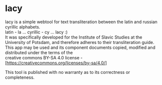 # lacy
lacy is a simple webtool for text transliteration between the latin and russian cyrillic alphabets.\
latin - la ... cyrillic - cy ... lacy :)\
It was specifically developed for the Institute of Slavic Studies at the University of Potsdam, and therefore adheres to their transliteration guide.\
This app may be used and its component documents copied, modified and distributed under the terms of the\
creative commons BY-SA 4.0 license - [https://creativecommons.org/licenses/by-sa/4.0/]

This tool is published with no warranty as to its correctness or completeness.
